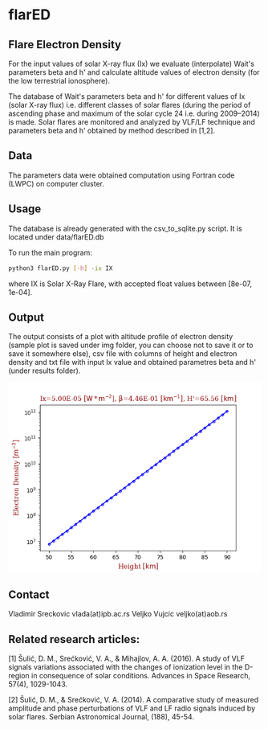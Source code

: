 # flarED

## Flare Electron Density
For the input values of solar X-ray flux (Ix) we evaluate (interpolate) Wait's parameters beta and h' and calculate altitude values of electron density (for the low terrestrial ionosphere). 

The database of Wait's parameters beta and h' for different values of Ix (solar X-ray flux) i.e. different classes of solar flares (during the period of ascending phase and maximum of the solar cycle 24 i.e. during 2009–2014) is made. Solar flares are monitored and analyzed by VLF/LF technique and  parameters beta and h' obtained by method described in [1,2].

## Data
The parameters data were obtained computation using Fortran code (LWPC) on computer cluster. 

## Usage

The database is already generated with the csv_to_sqlite.py script. It
is located under data/flarED.db

To run the main program:
```bash
python3 flarED.py [-h] -ix IX
```
where IX is Solar X-Ray Flare, with accepted float values between [8e-07, 1e-04].

## Output

The output consists of a plot with altitude profile of electron density (sample plot is saved under img folder, you can choose not to save it or to save it somewhere else), csv file with columns of height and electron density and txt file with input Ix value and obtained parametres beta and h' (under results folder).

![sample output](img/Figure_1.png)

## Contact
Vladimir Sreckovic vlada(at)ipb.ac.rs
Veljko Vujcic veljko(at)aob.rs

## Related research articles:
[1] Šulić, D. M., Srećković, V. A., & Mihajlov, A. A. (2016). A study of
VLF signals variations associated with the changes of ionization level
in the D-region in consequence of solar conditions. Advances in Space
Research, 57(4), 1029-1043.

[2] Šulić, D. M., & Srećković, V. A. (2014). A comparative study of
measured amplitude and phase perturbations of VLF and LF radio signals
induced by solar flares. Serbian Astronomical Journal, (188), 45-54.
